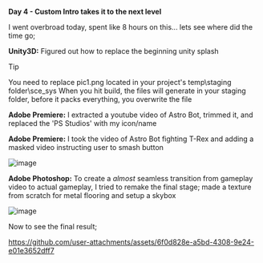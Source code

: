 **Day 4 - Custom Intro takes it to the next level**

I went overbroad today, spent like 8 hours on this... lets see where did the time go;

**Unity3D:** Figured out how to replace the beginning unity splash 
> [!TIP]
> You need to replace pic1.png located in your project's temp\staging folder\sce_sys
> When you hit build, the files will generate in your staging folder, before it packs everything, you overwrite the file

**Adobe Premiere:** I extracted a youtube video of Astro Bot, trimmed it, and replaced the 'PS Studios' with my icon/name

**Adobe Premiere:** I took the video of Astro Bot fighting T-Rex and adding a masked video instructing user to smash button

![image](https://github.com/user-attachments/assets/5788795f-a69c-436c-8f37-25e56d335565)

**Adobe Photoshop:** To create a _almost_ seamless transition from gameplay video to actual gameplay, 
I tried to remake the final stage; made a texture from scratch for metal flooring and setup a skybox

![image](https://github.com/user-attachments/assets/cdd0a7b3-ef08-44e0-b554-cfe78cec199f)

Now to see the final result;

https://github.com/user-attachments/assets/6f0d828e-a5bd-4308-9e24-e01e3652dff7

